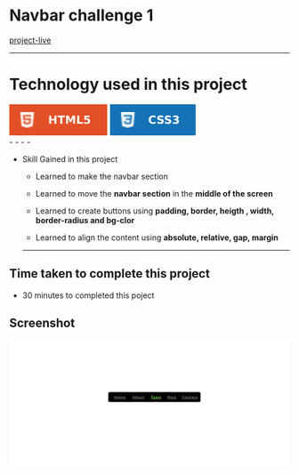 # Navbar challenge 1 #
[project-live](https://navbar-challenge1.netlify.app)
  - - - -
 # Technology used in this project #
  ![html](./images/html.svg) ![css](./images/css.svg)  
    - - - -
* Skill Gained in this project
  * Learned to make the navbar section 
  * Learned to move the __navbar section__ in the __middle of the screen__
  
  * Learned to create buttons using __padding, border, heigth , width, border-radius and bg-clor__
   * Learned to align the content using __absolute, relative, gap, margin__
   - - - -
 ## Time taken to complete this project ##
 *  30 minutes to completed this poject
 
 ## Screenshot ##
 
 ![picture](./images/screen.png)
 

